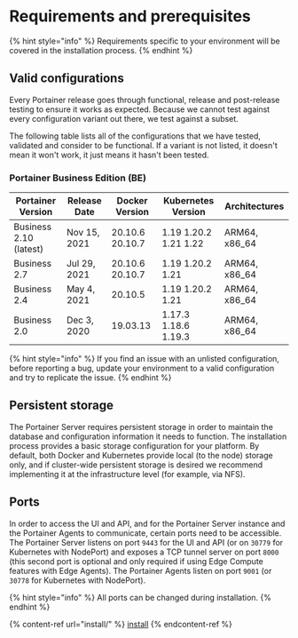 # Requirements and prerequisites

{% hint style="info" %}
Requirements specific to your environment will be covered in the installation process.
{% endhint %}

## Valid configurations

Every Portainer release goes through functional, release and post-release testing to ensure it works as expected. Because we cannot test against every configuration variant out there, we test against a subset.

The following table lists all of the configurations that we have tested, validated and consider to be functional. If a variant is not listed, it doesn't mean it won't work, it just means it hasn't been tested.

### Portainer Business Edition (BE)

| Portainer Version      | Release Date | Docker Version  | Kubernetes Version    | Architectures  |
| ---------------------- | ------------ | --------------- | --------------------- | -------------- |
| Business 2.10 (latest) | Nov 15, 2021 | 20.10.6 20.10.7 | 1.19 1.20.2 1.21 1.22 | ARM64, x86\_64 |
| Business 2.7           | Jul 29, 2021 | 20.10.6 20.10.7 | 1.19 1.20.2 1.21      | ARM64, x86\_64 |
| Business 2.4           | May 4, 2021  | 20.10.5         | 1.19 1.20.2 1.21      | ARM64, x86\_64 |
| Business 2.0           | Dec 3, 2020  | 19.03.13        | 1.17.3 1.18.6 1.19.3  | ARM64, x86\_64 |

{% hint style="info" %}
If you find an issue with an unlisted configuration, before reporting a bug, update your environment to a valid configuration and try to replicate the issue.
{% endhint %}

## Persistent storage

The Portainer Server requires persistent storage in order to maintain the database and configuration information it needs to function. The installation process provides a basic storage configuration for your platform. By default, both Docker and Kubernetes provide local (to the node) storage only, and if cluster-wide persistent storage is desired we recommend implementing it at the infrastructure level (for example, via NFS).

## Ports

In order to access the UI and API, and for the Portainer Server instance and the Portainer Agents to communicate, certain ports need to be accessible. The Portainer Server listens on port `9443` for the UI and API (or on `30779` for Kubernetes with NodePort) and exposes a TCP tunnel server on port `8000` (this second port is optional and only required if using Edge Compute features with Edge Agents). The Portainer Agents listen on port `9001` (or `30778` for Kubernetes with NodePort).

{% hint style="info" %}
All ports can be changed during installation.
{% endhint %}

{% content-ref url="install/" %}
[install](install/)
{% endcontent-ref %}
